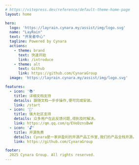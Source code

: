 ```yaml
---
# https://vitepress.dev/reference/default-theme-home-page
layout: home

hero:
  logo: 'https://layrain.cynara.my/assist/img/logo.svg'
  name: "LayRain"
  text: "开发者中心"
  tagline: Powered by Cynara
  actions:
    - theme: brand
      text: 快速开始
      link: /introduce
    - theme: alt
      text: Github
      link: https://github.com/CynaraGroup
  image: 'https://layrain.cynara.my/assist/img/logo.svg'

features:
  - icon: '📚'
    title: 详细文档支持
    details: 跟随文档一步步操作,便可完成安装。
    link: /start
  - icon: '👥'
    title: 强大社区支持
    details: 众多用户在此反馈问题,得到及时解决。
    link: https://qm.qq.com/q/EVeDznsBwW
  - icon: '🔓'
    title: 开源免费
    details: Cynara是一家非盈利的开源产品工作室,我们的产品全栈开源。
    link: https://github.com/CynaraGroup

footer:
  2025 Cynara Group. All rights reserved.
---
```

<HomeUnderline />
<confetti />